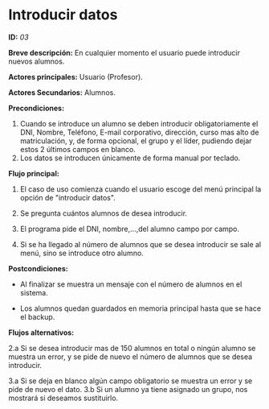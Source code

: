 # Introducir datos

**ID:** *03*

**Breve descripción:** En cualquier momento el usuario puede introducir nuevos alumnos.

**Actores principales:** Usuario (Profesor).

**Actores Secundarios:** Alumnos.

**Precondiciones:**

1. Cuando se introduce un alumno se deben introducir obligatoriamente el DNI, Nombre, Teléfono, E-mail corporativo, dirección, curso mas alto de matriculación, y, de forma opcional, el grupo y el líder, pudiendo dejar estos 2 últimos campos en blanco.
2. Los datos se introducen únicamente de forma manual por teclado.

**Flujo principal:**

1. El caso de uso comienza cuando el usuario escoge del menú principal la opción de "introducir datos".

2. Se pregunta cuántos alumnos de desea introducir.

3. El programa pide el DNI, nombre,...,del alumno campo por campo.

4. Si se ha llegado al número de alumnos que se desea introducir se sale al menú, sino se introduce otro alumno.

**Postcondiciones:**

* Al finalizar se muestra un mensaje con el número de alumnos en el sistema.

* Los alumnos quedan guardados en memoria principal hasta que se hace el backup.

**Flujos alternativos:**

2.a Si se desea introducir mas de 150 alumnos en total o ningún alumno se muestra un error, y se pide de nuevo el número de alumnos que se desea introducir.

3.a  Si se deja en blanco algún campo obligatorio se muestra un error y se pide de nuevo el dato.
3.b  Si un alumno ya tiene asignado un grupo, nos mostrará si deseamos sustituirlo.
